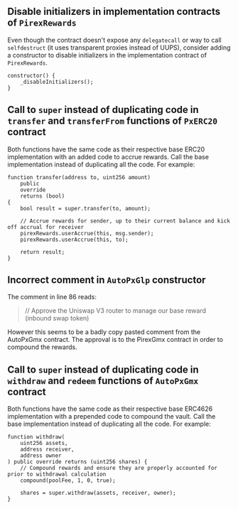 ## Disable initializers in implementation contracts of `PirexRewards`

Even though the contract doesn't expose any `delegatecall` or way to call `selfdestruct` (it uses transparent proxies instead of UUPS), consider adding a constructor to disable initializers in the implementation contract of `PirexRewards`.

```solidity
constructor() {
    _disableInitializers();
}
```

## Call to `super` instead of duplicating code in `transfer` and `transferFrom` functions of `PxERC20` contract

Both functions have the same code as their respective base ERC20 implementation with an added code to accrue rewards. Call the base implementation instead of duplicating all the code. For example:

```solidity
function transfer(address to, uint256 amount)
    public
    override
    returns (bool)
{
    bool result = super.transfer(to, amount);
    
    // Accrue rewards for sender, up to their current balance and kick off accrual for receiver
    pirexRewards.userAccrue(this, msg.sender);
    pirexRewards.userAccrue(this, to);    

    return result;
}
```

## Incorrect comment in `AutoPxGlp` constructor

The comment in line 86 reads:

> // Approve the Uniswap V3 router to manage our base reward (inbound swap token)

However this seems to be a badly copy pasted comment from the AutoPxGmx contract. The approval is to the PirexGmx contract in order to compound the rewards.

## Call to `super` instead of duplicating code in `withdraw` and `redeem` functions of `AutoPxGmx` contract

Both functions have the same code as their respective base ERC4626 implementation with a prepended code to compound the vault. Call the base implementation instead of duplicating all the code. For example:

```solidity
function withdraw(
    uint256 assets,
    address receiver,
    address owner
) public override returns (uint256 shares) {
    // Compound rewards and ensure they are properly accounted for prior to withdrawal calculation
    compound(poolFee, 1, 0, true);
    
    shares = super.withdraw(assets, receiver, owner);
}
```
